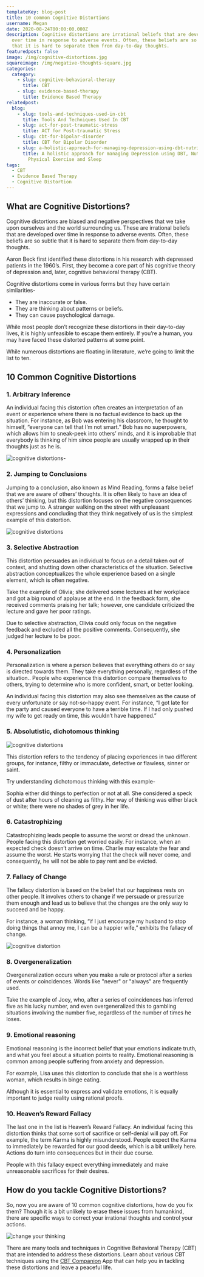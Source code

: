 ```yaml
---
templateKey: blog-post
title: 10 common Cognitive Distortions
username: Megan
date: 2020-08-24T00:00:00.000Z
description: Cognitive distortions are irrational beliefs that are developed
  over time in response to adverse events. Often, these beliefs are so subtle
  that it is hard to separate them from day-to-day thoughts.
featuredpost: false
image: /img/cognitive-distortions.jpg
squareimage: /img/negative-thoughts-square.jpg
categories:
  category:
    - slug: cognitive-behavioral-therapy
      title: CBT
    - slug: evidence-based-therapy
      title: Evidence Based Therapy
relatedpost:
  blog:
    - slug: tools-and-techniques-used-in-cbt
      title: Tools And Techniques Used In CBT
    - slug: act-for-post-traumatic-stress
      title: ACT for Post-traumatic Stress
    - slug: cbt-for-bipolar-disorder
      title: CBT for Bipolar Disorder
    - slug: a-holistic-approach-for-managing-depression-using-dbt-nutrition-hrv-and-physical-exercise
      title: A holistic approach for managing Depression using DBT, Nutrition, HRV,
        Physical Exercise and Sleep
tags:
  - CBT
  - Evidence Based Therapy
  - Cognitive Distortion
---
```

<!--StartFragment-->

## What are Cognitive Distortions?

Cognitive distortions are biased and negative perspectives that we take upon ourselves and the world surrounding us. These are irrational beliefs that are developed over time in response to adverse events. Often, these beliefs are so subtle that it is hard to separate them from day-to-day thoughts.

Aaron Beck first identified these distortions in his research with depressed patients in the 1960’s. First, they become a core part of his cognitive theory of depression and, later, cognitive behavioral therapy (CBT).

Cognitive distortions come in various forms but they have certain similarities-

* They are inaccurate or false.
* They are thinking about patterns or beliefs.
* They can cause psychological damage.

While most people don’t recognize these distortions in their day-to-day lives, it is highly unfeasible to escape them entirely. If you’re a human, you may have faced these distorted patterns at some point.

While numerous distortions are floating in literature, we’re going to limit the list to ten.

## 10 Common Cognitive Distortions

### 1. Arbitrary Inference

An individual facing this distortion often creates an interpretation of an event or experience where there is no factual evidence to back up the situation. For instance, as Bob was entering his classroom, he thought to himself, “everyone can tell that I’m not smart.” Bob has no superpowers, which allows him to sneak-peek into others’ minds, and it is improbable that everybody is thinking of him since people are usually wrapped up in their thoughts just as he is.

![cognitive distortions- ](/img/classroom.jpg "cognitive distortions")

### 2. Jumping to Conclusions

Jumping to a conclusion, also known as Mind Reading, forms a false belief that we are aware of others’ thoughts. It is often likely to have an idea of others’ thinking, but this distortion focuses on the negative consequences that we jump to. A stranger walking on the street with unpleasant expressions and concluding that they think negatively of us is the simplest example of this distortion.

![cognitive distortions](/img/walking-on-street.jpg "cognitive distortions")

### 3. Selective Abstraction

This distortion persuades an individual to focus on a detail taken out of context, and shutting down other characteristics of the situation. Selective abstraction conceptualizes the whole experience based on a single element, which is often negative.

Take the example of Olivia; she delivered some lectures at her workplace and got a big round of applause at the end. In the feedback form, she received comments praising her talk; however, one candidate criticized the lecture and gave her poor ratings.

Due to selective abstraction, Olivia could only focus on the negative feedback and excluded all the positive comments. Consequently, she judged her lecture to be poor.

### 4. Personalization

Personalization is where a person believes that everything others do or say is directed towards them. They take everything personally, regardless of the situation.. People who experience this distortion compare themselves to others, trying to determine who is more confident, smart, or better looking.

An individual facing this distortion may also see themselves as the cause of every unfortunate or say not-so-happy event. For instance, “I got late for the party and caused everyone to have a terrible time. If I had only pushed my wife to get ready on time, this wouldn’t have happened.”

### 5. Absolutistic, dichotomous thinking

![cognitive distortions](/img/black-and-white.jpg "cognitive distortions")

This distortion refers to the tendency of placing experiences in two different groups, for instance, filthy or immaculate, defective or flawless, sinner or saint.

Try understanding dichotomous thinking with this example-

Sophia either did things to perfection or not at all. She considered a speck of dust after hours of cleaning as filthy. Her way of thinking was either black or white; there were no shades of grey in her life.

### 6. Catastrophizing

Catastrophizing leads people to assume the worst or dread the unknown. People facing this distortion get worried easily. For instance, when an expected check doesn’t arrive on time. Charlie may escalate the fear and assume the worst. He starts worrying that the check will never come, and consequently, he will not be able to pay rent and be evicted.

### 7. Fallacy of Change

The fallacy distortion is based on the belief that our happiness rests on other people. It involves others to change if we persuade or pressurize them enough and lead us to believe that the changes are the only way to succeed and be happy.

For instance, a woman thinking, “if I just encourage my husband to stop doing things that annoy me, I can be a happier wife,” exhibits the fallacy of change.

![cognitive distortion](/img/couple-fight.jpeg "cognitive distortion")

### 8. Overgeneralization

Overgeneralization occurs when you make a rule or protocol after a series of events or coincidences. Words like "never" or "always" are frequently used.

Take the example of Joey, who, after a series of coincidences has inferred five as his lucky number, and even overgeneralized this to gambling situations involving the number five, regardless of the number of times he loses.

### 9. Emotional reasoning

Emotional reasoning is the incorrect belief that your emotions indicate truth, and what you feel about a situation points to reality. Emotional reasoning is common among people suffering from anxiety and depression.

For example, Lisa uses this distortion to conclude that she is a worthless woman, which results in binge eating.

Although it is essential to express and validate emotions, it is equally important to judge reality using rational proofs.

### 10. Heaven’s Reward Fallacy

The last one in the list is Heaven’s Reward Fallacy. An individual facing this distortion thinks that some sort of sacrifice or self-denial will pay off. For example, the term Karma is highly misunderstood. People expect the Karma to immediately be rewarded for our good deeds, which is a bit unlikely here. Actions do turn into consequences but in their due course.

People with this fallacy expect everything immediately and make unreasonable sacrifices for their desires.

## How do you tackle Cognitive Distortions?

So, now you are aware of 10 common cognitive distortions, how do you fix them? Though it is a bit unlikely to erase these issues from humankind, there are specific ways to correct your irrational thoughts and control your actions.

![change your thinking](/img/think-differently.jpg "CBT Techniques")

There are many tools and techniques in Cognitive Behavioral Therapy (CBT) that are intended to address these distortions. Learn about various CBT techniques using the [CBT Companion](https://www.swasth.co/cbt-companion) App that can help you in tackling these distortions and leave a peaceful life.

<!--EndFragment-->